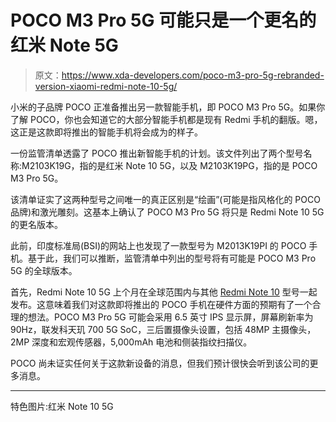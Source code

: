 # POCO M3 Pro 5G 可能只是一个更名的红米 Note 5G

> 原文：<https://www.xda-developers.com/poco-m3-pro-5g-rebranded-version-xiaomi-redmi-note-10-5g/>

小米的子品牌 POCO 正准备推出另一款智能手机，即 POCO M3 Pro 5G。如果你了解 POCO，你也会知道它的大部分智能手机都是现有 Redmi 手机的翻版。嗯，这正是这款即将推出的智能手机将会成为的样子。

一份监管清单透露了 POCO 推出新智能手机的计划。该文件列出了两个型号名称:M2103K19G，指的是红米 Note 10 5G，以及 M2103K19PG，指的是 POCO M3 Pro 5G。

该清单证实了这两种型号之间唯一的真正区别是“绘画”(可能是指风格化的 POCO 品牌)和激光雕刻。这基本上确认了 POCO M3 Pro 5G 将只是 Redmi Note 10 5G 的更名版本。

此前，印度标准局(BSI)的网站上也发现了一款型号为 M2013K19PI 的 POCO 手机。基于此，我们可以推断，监管清单中列出的型号将有可能是 POCO M3 Pro 5G 的全球版本。

首先，Redmi Note 10 5G 上个月在全球范围内与其他 [Redmi Note 10](https://www.xda-developers.com/redmi-note-10/) 型号一起发布。这意味着我们对这款即将推出的 POCO 手机在硬件方面的预期有了一个合理的想法。POCO M3 Pro 5G 可能会采用 6.5 英寸 IPS 显示屏，屏幕刷新率为 90Hz，联发科天玑 700 5G SoC，三后置摄像头设置，包括 48MP 主摄像头，2MP 深度和宏观传感器，5,000mAh 电池和侧装指纹扫描仪。

POCO 尚未证实任何关于这款新设备的消息，但我们预计很快会听到该公司的更多消息。

* * *

特色图片:红米 Note 10 5G